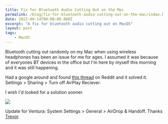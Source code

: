 ```yaml
---
title: Fix for Bluetooth Audio Cutting Out on the Mac
permalink: /blog/fix-for-bluetooth-audio-cutting-out-on-the-mac/index.html
date: 2022-09-14T00:00:00.000Z
excerpt: "A fix for bluetooth audio cutting out on MacOS"
layout: post
tags:
    - MacOS
---
```


Bluetooth cutting out randomly on my Mac when using wireless headphones has been an issue for me for ages. I assumed it was because of everyones BT devices in the office but I'm here by myself this morning and it was still happening.

Had a google around and found [this thread](https://www.reddit.com/r/MacOSBeta/comments/qjgqjx/i_think_ive_found_a_fix_for_the_bluetooth/) on Reddit and it solved it. Settings > Sharing > Turn off AirPlay Reciever.

I wish I'd looked for a solution sooner.

![](https://cdn.rknight.me/site/settings_airplay.png)

Update for Ventura: System Settings > General > AirDrop & Handoff. Thanks [Trevor](https://www.trevorkay.me).
